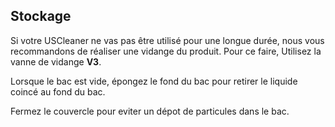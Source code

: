 ## Stockage

Si votre USCleaner ne vas pas être utilisé pour une longue durée, nous vous recommandons de réaliser une vidange du produit. Pour ce faire, Utilisez la vanne de vidange **V3**.

Lorsque le bac est vide, épongez le fond du bac pour retirer le liquide coincé au fond du bac.

Fermez le couvercle pour eviter un dépot de particules dans le bac.
